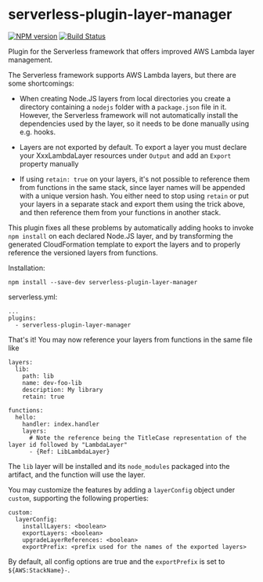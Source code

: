 # serverless-plugin-layer-manager

[![NPM version](https://img.shields.io/npm/v/serverless-plugin-layer-manager.svg)](https://www.npmjs.com/package/serverless-plugin-layer-manager)
[![Build Status](https://travis-ci.com/henhal/serverless-plugin-layer-manager.svg?branch=master)](https://travis-ci.com/henhal/serverless-plugin-layer-manager)

Plugin for the Serverless framework that offers improved AWS Lambda layer management.

The Serverless framework supports AWS Lambda layers, but there are some shortcomings:

* When creating Node.JS layers from local directories you create a directory containing a `nodejs` folder with a `package.json` file in it. However, the Serverless framework will not automatically install the dependencies used by the layer, so it needs to be done manually using e.g. hooks.

* Layers are not exported by default. To export a layer you must declare your XxxLambdaLayer resources under `Output` and add an `Export` property manually

* If using `retain: true` on your layers, it's not possible to reference them from functions in the same stack, since layer names will be appended with a unique version hash. You either need to stop using `retain` or put your layers in a separate stack and export them using the trick above, and then reference them from your functions in another stack.

This plugin fixes all these problems by automatically adding hooks to invoke `npm install` on each declared Node.JS layer, and by transforming the generated CloudFormation template to export the layers and to properly reference the versioned layers from functions.

Installation:

```
npm install --save-dev serverless-plugin-layer-manager
```

serverless.yml:

```
...
plugins:
  - serverless-plugin-layer-manager
```

That's it! You may now reference your layers from functions in the same file like

```
layers:
  lib:
    path: lib
    name: dev-foo-lib
    description: My library
    retain: true
    
functions:
  hello:
    handler: index.handler
    layers:
      # Note the reference being the TitleCase representation of the layer id followed by "LambdaLayer"
      - {Ref: LibLambdaLayer}
```

The `lib` layer will be installed and its `node_modules` packaged into the artifact, and the function will use the layer.

You may customize the features by adding a `layerConfig` object under `custom`, supporting the following properties:

```
custom:
  layerConfig:
    installLayers: <boolean>
    exportLayers: <boolean>
    upgradeLayerReferences: <boolean>
    exportPrefix: <prefix used for the names of the exported layers>
```

By default, all config options are true and the `exportPrefix` is set to `${AWS:StackName}-`.
